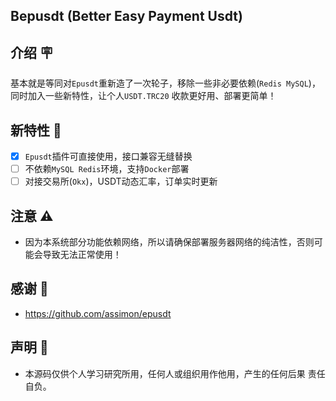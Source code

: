 ## Bepusdt (Better Easy Payment Usdt)

## 介绍 🪧

基本就是等同对`Epusdt`重新造了一次轮子，移除一些非必要依赖(`Redis MySQL`)，同时加入一些新特性，让个人`USDT.TRC20`
收款更好用、部署更简单！

## 新特性 🎉

- [x] `Epusdt`插件可直接使用，接口兼容无缝替换
- [ ] 不依赖`MySQL Redis`环境，支持`Docker`部署
- [ ] 对接交易所(`Okx`)，USDT动态汇率，订单实时更新

## 注意 ⚠️

- 因为本系统部分功能依赖网络，所以请确保部署服务器网络的纯洁性，否则可能会导致无法正常使用！

## 感谢 🙏

- https://github.com/assimon/epusdt

## 声明 📢

- 本源码仅供个人学习研究所用，任何人或组织用作他用，产生的任何后果 责任自负。